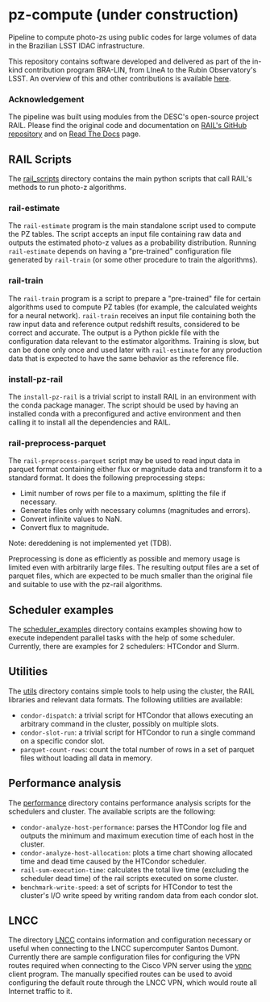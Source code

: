 # pz-compute (under construction)

Pipeline to compute photo-zs using public codes for large volumes of data in the Brazilian LSST IDAC infrastructure. 

This repository contains software developed and delivered as part of the in-kind contribution program BRA-LIN, from LIneA to the Rubin Observatory's LSST. An overview of this and other contributions is available [here](https://linea-it.github.io/pz-lsst-inkind-doc/).  

### Acknowledgement
The pipeline was built using modules from the DESC's open-source project RAIL. Please find the original code and documentation on [RAIL's GitHub repository](https://github.com/LSSTDESC/RAIL) and on [Read The Docs](https://lsstdescrail.readthedocs.io/) page.   

## RAIL Scripts

The [rail_scripts](/rail_scripts) directory contains the main python scripts that call RAIL's methods to run photo-z algorithms. 

### rail-estimate
The `rail-estimate` program is the main standalone script used to
compute the PZ tables. The script accepts an input file containing raw
data and outputs the estimated photo-z values as a probability
distribution. Running `rail-estimate` depends on having a "pre-trained"
configuration file generated by `rail-train` (or some other procedure to
train the algorithms).

### rail-train
The `rail-train` program is a script to prepare a "pre-trained" file for
certain algorithms used to compute PZ tables (for example, the
calculated weights for a neural network). `rail-train` receives an input
file containing both the raw input data and reference output redshift
results, considered to be correct and accurate. The output is a Python
pickle file with the configuration data relevant to the estimator
algorithms. Training is slow, but can be done only once and used later
with `rail-estimate` for any production data that is expected to have
the same behavior as the reference file.

### install-pz-rail
The `install-pz-rail` is a trivial script to install RAIL in an environment with the conda package
manager. The script should be used by having an installed conda with a
preconfigured and active environment and then calling it to install all
the dependencies and RAIL.

### rail-preprocess-parquet
The `rail-preprocess-parquet` script may be used to read input data
in parquet format containing either flux or magnitude data and transform
it to a standard format. It does the following preprocessing steps:

- Limit number of rows per file to a maximum, splitting the file if necessary.
- Generate files only with necessary columns (magnitudes and errors).
- Convert infinite values to NaN.
- Convert flux to magnitude.

Note: dereddening is not implemented yet (TDB).

Preprocessing is done as efficiently as possible and memory usage is limited
even with arbitrarily large files. The resulting output files are a set
of parquet files, which are expected to be much smaller than the
original file and suitable to use with the pz-rail algorithms.

## Scheduler examples
The  [scheduler_examples](/scheduler_examples) directory contains examples
showing how to execute independent parallel tasks with the help of some
scheduler.  Currently, there are examples for 2 schedulers: HTCondor and Slurm.

## Utilities
The [utils](/utils) directory contains simple tools to help using the
cluster, the RAIL libraries and relevant data formats. The following
utilities are available:

- `condor-dispatch`: a trivial script for HTCondor that allows executing
  an arbitrary command in the cluster, possibly on multiple slots.
- `condor-slot-run`: a trivial script for HTCondor to run a single
  command on a specific condor slot.
- `parquet-count-rows`: count the total number of rows in a set of
  parquet files without loading all data in memory.


## Performance analysis
The [performance](/performance) directory contains performance analysis
scripts for the schedulers and cluster. The available scripts are the
following:

- `condor-analyze-host-performance`: parses the HTCondor log file and
  outputs the minimum and maximum execution time of each host in the
  cluster.
- `condor-analyze-host-allocation`: plots a time chart showing allocated
  time and dead time caused by the HTCondor scheduler.
- `rail-sum-execution-time`: calculates the total live time (excluding
  the scheduler dead time) of the rail scripts executed on some cluster.
- `benchmark-write-speed`: a set of scripts for HTCondor to test the
  cluster's I/O write speed by writing random data from each condor
  slot.

## LNCC
The directory [LNCC](/LNCC) contains information and configuration
necessary or useful when connecting to the LNCC supercomputer Santos
Dumont. Currently there are sample configuration files for configuring
the VPN routes required when connecting to the Cisco VPN server using
the [vpnc](https://github.com/streambinder/vpnc) client program. The
manually specified routes can be used to avoid configuring the default
route through the LNCC VPN, which would route all Internet traffic to
it.
